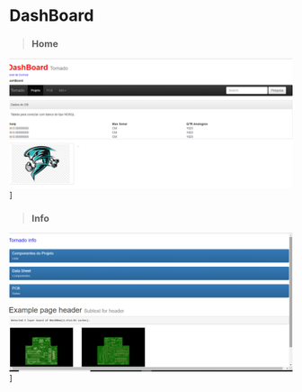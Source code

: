 # DashBoard
> ### Home
![Filtros](https://github.com/allanfs1/bootstrap_dashBoard/blob/master/print/foto3.png)]

> ### Info
![Filtros](https://github.com/allanfs1/bootstrap_dashBoard/blob/master/print/foto2.png)]

